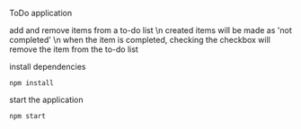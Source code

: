 ToDo application

add and remove items from a to-do list \n
created items will be made as 'not completed' \n
when the item is completed, checking the checkbox will remove the item from the to-do list

install dependencies

```
npm install
```

start the application

```
npm start
```

